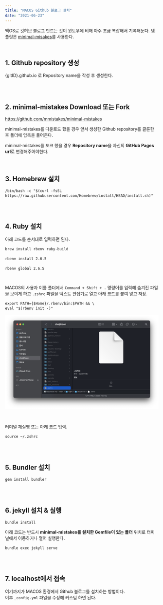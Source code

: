 ```yaml
---
title: "MACOS Github 블로그 설치"
date: "2021-06-23"
---
```


맥OS로 깃허브 블로그 만드는 것이 윈도우에 비해 아주 조금 복잡해서 기록해둔다. 
템플릿은 [minimal-misakes](https://github.com/mmistakes/minimal-mistakes)를 사용한다.

<br>

## 1. Github repository 생성
{gitID}.github.io 로 Repository name을 작성 후 생성한다.

<br><br>


## 2. minimal-mistakes Download 또는 Fork
https://github.com/mmistakes/minimal-mistakes


minimal-mistakes를 다운로드 했을 경우 앞서 생성한 Github repository를 클론한 후 폴더에 압축을 풀어준다.

minimal-mistakes를 포크 했을 경우 **Repository name**을 자신의 **GitHub Pages url**로 변경해주어야한다.
<br><br><br>


## 3. Homebrew 설치
```
/bin/bash -c "$(curl -fsSL https://raw.githubusercontent.com/Homebrew/install/HEAD/install.sh)"
```
<br><br>

## 4. Ruby 설치
아래 코드를 순서대로 입력하면 된다.
```
brew install rbenv ruby-build

rbenv install 2.6.5

rbenv global 2.6.5
```

<br>

MACOS의 사용자 이름 폴더에서
`Command + Shift + .` 명령어를 입력해 숨겨진 파일을 보이게 하고 `.zshrc` 파일을 텍스트 편집기로 열고 아래 코드를 붙여 넣고 저장.

```
export PATH={$Home}/.rbenv/bin:$PATH && \
eval "$(rbenv init -)"
```

![gitblog-01](https://github.com/chxijihxxn/chxijihxxn.github.io/blob/main/_posts/post-images/gitblog-01.png?raw=true)

<br>

터미널 재실행 또는 아래 코드 입력.
```
source ~/.zshrc
```
<br><br>


## 5. Bundler 설치 
```
gem install bundler
```
<br><br>


## 6. jekyll 설치 & 실행 
```
bundle install
```
아래 코드는 반드시 **minimal-mistakes를 설치한 Gemfile이 있는 폴더** 위치로 터미널에서 이동하거나 열어 실행한다.
```
bundle exec jekyll serve
```
<br><br>

## 7. localhost에서 접속

여기까지가 MACOS 환경에서 Github 블로그를 설치하는 방법이다.
<br>
이후 `_config.yml` 파일을 수정해 커스텀 하면 된다. 